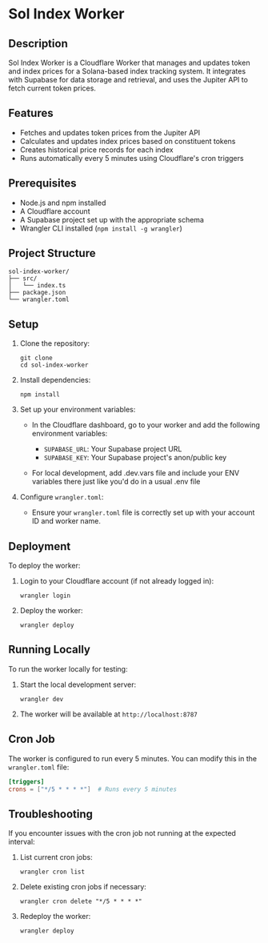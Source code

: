 # Sol Index Worker

## Description

Sol Index Worker is a Cloudflare Worker that manages and updates token and index prices for a Solana-based index tracking system. It integrates with Supabase for data storage and retrieval, and uses the Jupiter API to fetch current token prices.

## Features

- Fetches and updates token prices from the Jupiter API
- Calculates and updates index prices based on constituent tokens
- Creates historical price records for each index
- Runs automatically every 5 minutes using Cloudflare's cron triggers

## Prerequisites

- Node.js and npm installed
- A Cloudflare account
- A Supabase project set up with the appropriate schema
- Wrangler CLI installed (`npm install -g wrangler`)

## Project Structure

```
sol-index-worker/
├── src/
│   └── index.ts
├── package.json
└── wrangler.toml
```

## Setup

1. Clone the repository:
   ```
   git clone
   cd sol-index-worker
   ```

2. Install dependencies:
   ```
   npm install
   ```

3. Set up your environment variables:
   - In the Cloudflare dashboard, go to your worker and add the following environment variables:
     - `SUPABASE_URL`: Your Supabase project URL
     - `SUPABASE_KEY`: Your Supabase project's anon/public key
    
   - For local development, add .dev.vars file and include your ENV variables there just like you'd do in a usual .env file

4. Configure `wrangler.toml`:
   - Ensure your `wrangler.toml` file is correctly set up with your account ID and worker name.

## Deployment

To deploy the worker:

1. Login to your Cloudflare account (if not already logged in):
   ```
   wrangler login
   ```

2. Deploy the worker:
   ```
   wrangler deploy
   ```

## Running Locally

To run the worker locally for testing:

1. Start the local development server:
   ```
   wrangler dev
   ```

2. The worker will be available at `http://localhost:8787`

## Cron Job

The worker is configured to run every 5 minutes. You can modify this in the `wrangler.toml` file:

```toml
[triggers]
crons = ["*/5 * * * *"]  # Runs every 5 minutes
```

## Troubleshooting

If you encounter issues with the cron job not running at the expected interval:

1. List current cron jobs:
   ```
   wrangler cron list
   ```

2. Delete existing cron jobs if necessary:
   ```
   wrangler cron delete "*/5 * * * *"
   ```

3. Redeploy the worker:
   ```
   wrangler deploy
   ```
